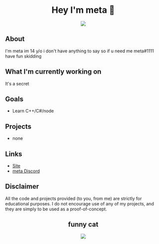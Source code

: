 <h1 align="center">Hey I'm meta 👋</h1>

<div align="center">


  <img src="https://discord.c99.nl/widget/theme-1/935474857716621362.png"></img>

</div>

## About
I'm meta im 14 y/o i don't have anything to say so if u need me meta#1111 
have fun skidding

## What I'm currently working on
It's a secret

## Goals
* Learn C++/C#/node


## Projects
* none

## Links
* [Site](https://aceee.xyz)
* [meta Discord](https://discord.gg/multi)

## Disclaimer
All the code and projects provided (to you, from me) are strictly for educational purposes. I do not encourage use of any of my projects, and they are simply to be used as a proof-of-concept.

<h2 align="center">funny cat</h2>
<div align="center">
  <img src="https://cdn.discordapp.com/attachments/935481337379455026/939265098105647115/unknown.png"></img>
</div>
